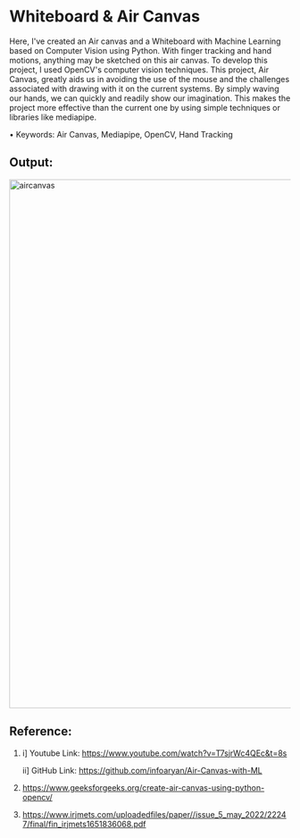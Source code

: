 # Whiteboard & Air Canvas
Here, I've created an Air canvas and a Whiteboard with Machine Learning based on Computer Vision using Python. With finger tracking and hand motions, anything may be sketched on this air canvas. To develop this project, I used OpenCV's computer vision techniques. This project, Air Canvas, greatly aids us in avoiding the use of the mouse and the challenges associated with drawing with it on the current systems. By simply waving our hands, we can quickly and readily show our imagination. This makes the project more effective than the current one by using simple techniques or libraries like mediapipe.

• Keywords: Air Canvas, Mediapipe, OpenCV, Hand Tracking

## Output:
<img width="947" alt="aircanvas" src="https://github.com/janhavikale06/Whiteboard-Air-canvas/assets/81229872/5bd4bc54-feeb-4e4b-b8db-37d1d80642fb">

## Reference:
1. i] Youtube Link: https://www.youtube.com/watch?v=T7sjrWc4QEc&t=8s

   ii] GitHub Link: https://github.com/infoaryan/Air-Canvas-with-ML
3. https://www.geeksforgeeks.org/create-air-canvas-using-python-opencv/
4. https://www.irjmets.com/uploadedfiles/paper//issue_5_may_2022/22247/final/fin_irjmets1651836068.pdf

